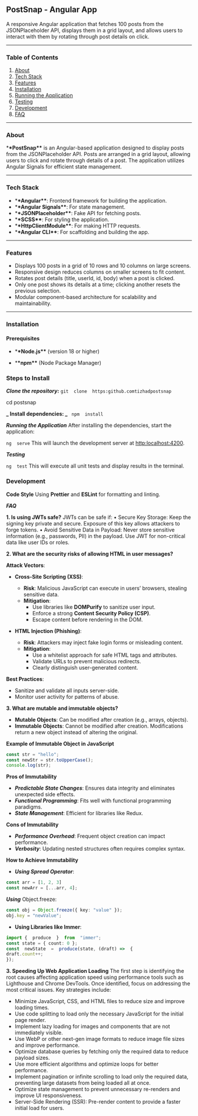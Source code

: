 ## PostSnap - Angular App

A responsive Angular application that fetches 100 posts from the JSONPlaceholder API, displays them in a grid layout, and allows users to interact with them by rotating through post details on click.

---

### Table of Contents

1. [About](#about)
2. [Tech Stack](#tech-stack)
3. [Features](#features)
4. [Installation](#installation)
5. [Running the Application](#running-the-application)
6. [Testing](#testing)
7. [Development](#development)
8. [FAQ](#faq)

---

### About

\***\*PostSnap\*\*** is an Angular-based application designed to display posts from the JSONPlaceholder API. Posts are arranged in a grid layout, allowing users to click and rotate through details of a post. The application utilizes Angular Signals for efficient state management.

---

### Tech Stack

- \***\*Angular\*\***: Frontend framework for building the application.
- \***\*Angular Signals\*\***: For state management.
- \***\*JSONPlaceholder\*\***: Fake API for fetching posts.
- \***\*SCSS\*\***: For styling the application.
- \***\*HttpClientModule\*\***: For making HTTP requests.
- \***\*Angular CLI\*\***: For scaffolding and building the app.

---

### Features

- Displays 100 posts in a grid of 10 rows and 10 columns on large screens.
- Responsive design reduces columns on smaller screens to fit content.
- Rotates post details (title, userId, id, body) when a post is clicked.
- Only one post shows its details at a time; clicking another resets the previous selection.
- Modular component-based architecture for scalability and maintainability.

---

### Installation

#### Prerequisites

- \***\*Node.js\*\*** (version 18 or higher)

- \***\*npm\*\*** (Node Package Manager)

### Steps to Install

**_Clone the repository:_**
`git  clone  https:github.comtizhadpostsnap`

cd postsnap

**_ Install dependencies: _**
` npm  install`

**_Running the Application_**
After installing the dependencies, start the application:

`ng  serve`
This will launch the development server at [http:localhost:4200](http:localhost:4200).

**_Testing_**

`ng  test`
This will execute all unit tests and display results in the terminal.

### Development

**Code Style**
Using **Prettier** and **ESLint** for formatting and linting.

**_FAQ_**

**1. Is using JWTs safe?**
JWTs can be safe if:
• Secure Key Storage: Keep the signing key private and secure. Exposure of this key allows attackers to forge tokens.
• Avoid Sensitive Data in Payload: Never store sensitive information (e.g., passwords, PII) in the payload. Use JWT for non-critical data like user IDs or roles.

**2. What are the security risks of allowing HTML in user messages?**

**Attack Vectors**:

- **Cross-Site Scripting (XSS)**:

  - **Risk**: Malicious JavaScript can execute in users’ browsers, stealing sensitive data.
  - **Mitigation**:
    - Use libraries like **DOMPurify** to sanitize user input.
    - Enforce a strong **Content Security Policy (CSP)**.
    - Escape content before rendering in the DOM.

- **HTML Injection (Phishing)**:
  - **Risk**: Attackers may inject fake login forms or misleading content.
  - **Mitigation**:
    - Use a whitelist approach for safe HTML tags and attributes.
    - Validate URLs to prevent malicious redirects.
    - Clearly distinguish user-generated content.

**Best Practices**:

- Sanitize and validate all inputs server-side.
- Monitor user activity for patterns of abuse.

**3. What are mutable and immutable objects?**

- **Mutable Objects**: Can be modified after creation (e.g., arrays, objects).
- **Immutable Objects**: Cannot be modified after creation. Modifications return a new object instead of altering the original.

**Example of Immutable Object in JavaScript**

```typeScript
const str = "hello";
const newStr = str.toUpperCase();
console.log(str);
```

**Pros of Immutability**

- **_Predictable State Changes_**: Ensures data integrity and eliminates unexpected side effects.
- **_Functional Programming_**: Fits well with functional programming paradigms.
- **_State Management_**: Efficient for libraries like Redux.

**Cons of Immutability**

- **_Performance Overhead_**: Frequent object creation can impact performance.
- **_Verbosity_**: Updating nested structures often requires complex syntax.

**How to Achieve Immutability**

- **_Using Spread Operator_**:

```typeScript
const arr = [1, 2, 3]
const newArr = [...arr, 4];
```

**_Using_** Object.freeze:

```typeScript
const obj = Object.freeze({ key: "value" });
obj.key = "newValue";
```

- **Using Libraries like Immer**:

```typeScript
import {  produce  }  from  "immer";
const state = { count: 0 };
const  newState  =  produce(state, (draft) =>  {
draft.count++;
});
```

**3. Speeding Up Web Application Loading**
The first step is identifying the root causes affecting application speed using performance tools such as Lighthouse and Chrome DevTools. Once identified, focus on addressing the most critical issues. Key strategies include:

- Minimize JavaScript, CSS, and HTML files to reduce size and improve loading times.
- Use code splitting to load only the necessary JavaScript for the initial page render.
- Implement lazy loading for images and components that are not immediately visible.
- Use WebP or other next-gen image formats to reduce image file sizes and improve performance.
- Optimize database queries by fetching only the required data to reduce payload sizes.
- Use more efficient algorithms and optimize loops for better performance.
- Implement pagination or infinite scrolling to load only the required data, preventing large datasets from being loaded all at once.
- Optimize state management to prevent unnecessary re-renders and improve UI responsiveness.
- Server-Side Rendering (SSR): Pre-render content to provide a faster initial load for users.
